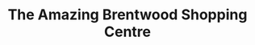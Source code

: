 ---
title: "The Amazing Brentwood Shopping Centre"
url: /burnaby/the-amazing-brentwood-shopping-centre/
shop: Einkaufszentrum
---